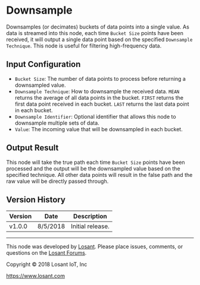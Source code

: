 # Downsample
Downsamples (or decimates) buckets of data points into a single value. As data is streamed into this node, each time `Bucket Size` points have been received, it will output a single data point based on the specified `Downsample Technique`. This node is useful for filtering high-frequency data.

## Input Configuration
* `Bucket Size`: The number of data points to process before returning a downsampled value.
* `Downsample Technique`: How to downsample the received data. `MEAN` returns the average of all data points in the bucket. `FIRST` returns the first data point received in each bucket. `LAST` returns the last data point in each bucket.
* `Downsample Identifier`: Optional identifier that allows this node to downsample multiple sets of data.
* `Value`: The incoming value that will be downsampled in each bucket.

## Output Result
This node will take the true path each time `Bucket Size` points have been processed and the output will be the downsampled value based on the specified technique. All other data points will result in the false path and the raw value will be directly passed through.

## Version History

| Version | Date | Description |
| ------- | -------- | ---------------- |
| v1.0.0  | 8/5/2018 | Initial release. |

---

This node was developed by [Losant](https://www.losant.com). Please place issues, comments, or questions on the [Losant Forums](https://forums.losant.com).

Copyright © 2018 Losant IoT, Inc

https://www.losant.com

